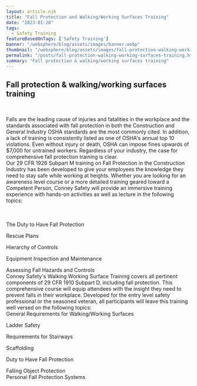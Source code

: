 ```yaml
---
layout: article.njk
title: "Fall Protection and Walking/Working Surfaces Training"
date: "2023-01-20"
tags:
  - Safety Training
featureBasedOnTags: ['Safety Training']
banner: "/websphere/blog/assets/images/banner.webp"
thumbnail: "/websphere/blog/assets/images/fall-protection-walking-working-surfaces-training.webp"
permalink: "/posts/fall-protection-walking-working-surfaces-training.html"
summary: "Fall protection & walking/working surfaces training"
---
```


<h2 class="intro">Fall protection &amp; walking/working surfaces training</h2>
<br>

Falls are the leading cause of injuries and fatalities in the workplace and the standards associated with fall protection in both the Construction and General Industry OSHA standards are the most commonly cited. In addition, a lack of training is consistently listed as one of OSHA's annual top 10 violations. Even without injury or death, OSHA can impose fines upwards of $7,000 for untrained workers. Regardless of your industry, the case for comprehensive fall protection training is clear.
<br>
Our 29 CFR 1926 Subpart M training on Fall Protection in the Construction Industry has been developed to give your employees the knowledge they need to stay safe while working at heights. Whether you are looking for an awareness level course or a more detailed training geared toward a Competent Person, Conney Safety will provide an immersive training experience with hands-on activities as well as lecture in the following topics:

<br><br>
The Duty to Have Fall Protection

Rescue Plans

Hierarchy of Controls

Equipment Inspection and Maintenance

Assessing Fall Hazards and Controls
<br>
Conney Safety's Walking Working Surface Training covers all pertinent components of 29 CFR 1910 Subpart D, including fall protection. This comprehensive course will equip attendees with the insight they need to prevent falls in their workplace. Developed for the entry level safety professional or the seasoned veteran, all participants will leave this training well versed on the following topics:
<br>
General Requirements for Walking/Working Surfaces

Ladder Safety

Requirements for Stairways

Scaffolding

Duty to Have Fall Protection

Falling Object Protection
<br>
Personal Fall Protection Systems
<br><br>